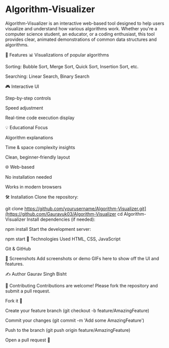 # Algorithm-Visualizer
Algorithm-Visualizer is an interactive web-based tool designed to help users visualize and understand how various algorithms work. Whether you're a computer science student, an educator, or a coding enthusiast, this tool provides clear, animated demonstrations of common data structures and algorithms.

🚀 Features
📊 Visualizations of popular algorithms

Sorting: Bubble Sort, Merge Sort, Quick Sort, Insertion Sort, etc.

Searching: Linear Search, Binary Search

🎮 Interactive UI

Step-by-step controls

Speed adjustment

Real-time code execution display

💡 Educational Focus

Algorithm explanations

Time & space complexity insights

Clean, beginner-friendly layout

🌐 Web-based

No installation needed

Works in modern browsers

🛠️ Installation
Clone the repository:

git clone https://github.com/yourusername/Algorithm-Visualizer.git](https://github.com/Gauravuk03/Algorithm-Visualizer
cd Algorithm-Visualizer
Install dependencies (if needed):

npm install
Start the development server:

npm start
📁 Technologies Used
HTML, CSS, JavaScript

Git & GitHub

📸 Screenshots
Add screenshots or demo GIFs here to show off the UI and features.

✍️ Author
Gaurav Singh Bisht

🤝 Contributing
Contributions are welcome! Please fork the repository and submit a pull request.

Fork it 🍴

Create your feature branch (git checkout -b feature/AmazingFeature)

Commit your changes (git commit -m 'Add some AmazingFeature')

Push to the branch (git push origin feature/AmazingFeature)

Open a pull request 🚀
